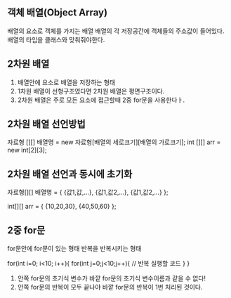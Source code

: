 

## 객체 배열(Object Array)
   배열의 요소로 객체를 가지는 배열
   배열의 각 저장공간에 객체들의 주소값이 들어있다.
   배열의 타입을 클래스와 맞춰줘야한다.

## 2차원 배열
   1. 배열안에 요소로 배열을 저장하는 형태
   2. 1차원 배열이 선형구조였다면 2차원 배열은 평면구조이다.
   3. 2차원 배열은 주로 모든 요소에 접근할때 2중 for문을 사용한다ㅏ.

## 2차원 배열 선언방법
   자료형 [][] 배열명 = new 자료형[배열의 세로크기][배열의 가로크기];
   int [][] arr = new int[2][3];

## 2차원 배열 선언과 동시에 초기화
   자료형[][] 배열명 = {
      {값1,값,...},
      {값1,값2,...},
      {값1,값2,...}
   };

   int[][] arr = {
      {10,20,30},
      {40,50,60}
   };

## 2중 for문
   for문안에 for문이 있는 형태
   반복을 반복시키는 형태

for(int i=0; i<10; i++){
   for(int j=0;j<10;j++){
      // 반복 실행할 코드
   }
}
1. 안쪽 for문의 초기식 변수가 바깥 for문의 초기식 변수이름과 같을 수 없다!
2. 안쪽 for문의 반복이 모두 끝나야 바깥 for문의 반복이 1번 처리된 것이다.
































